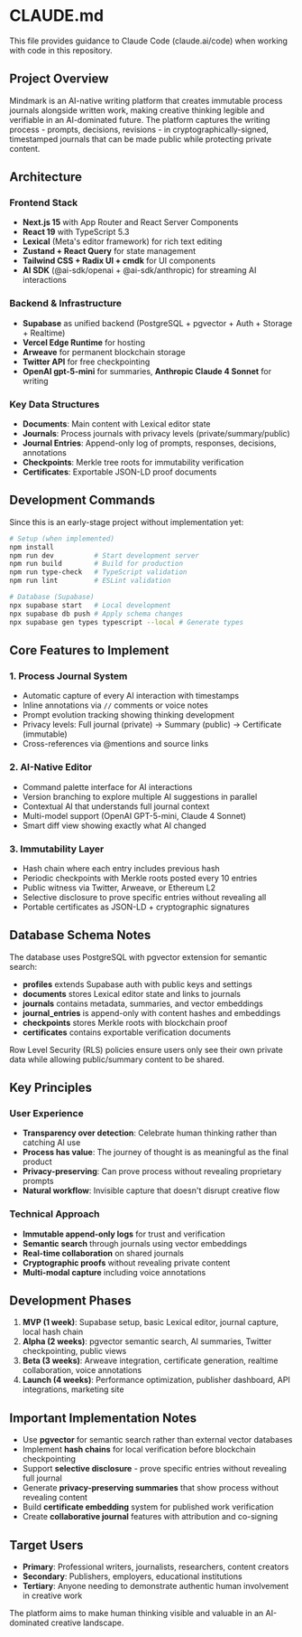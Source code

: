 # CLAUDE.md

This file provides guidance to Claude Code (claude.ai/code) when working with code in this repository.

## Project Overview

Mindmark is an AI-native writing platform that creates immutable process journals alongside written work, making creative thinking legible and verifiable in an AI-dominated future. The platform captures the writing process - prompts, decisions, revisions - in cryptographically-signed, timestamped journals that can be made public while protecting private content.

## Architecture

### Frontend Stack
- **Next.js 15** with App Router and React Server Components
- **React 19** with TypeScript 5.3
- **Lexical** (Meta's editor framework) for rich text editing
- **Zustand + React Query** for state management
- **Tailwind CSS + Radix UI + cmdk** for UI components
- **AI SDK** (@ai-sdk/openai + @ai-sdk/anthropic) for streaming AI interactions

### Backend & Infrastructure
- **Supabase** as unified backend (PostgreSQL + pgvector + Auth + Storage + Realtime)
- **Vercel Edge Runtime** for hosting
- **Arweave** for permanent blockchain storage
- **Twitter API** for free checkpointing
- **OpenAI gpt-5-mini** for summaries, **Anthropic Claude 4 Sonnet** for writing

### Key Data Structures
- **Documents**: Main content with Lexical editor state
- **Journals**: Process journals with privacy levels (private/summary/public)
- **Journal Entries**: Append-only log of prompts, responses, decisions, annotations
- **Checkpoints**: Merkle tree roots for immutability verification
- **Certificates**: Exportable JSON-LD proof documents

## Development Commands

Since this is an early-stage project without implementation yet:

```bash
# Setup (when implemented)
npm install
npm run dev          # Start development server
npm run build        # Build for production
npm run type-check   # TypeScript validation
npm run lint         # ESLint validation

# Database (Supabase)
npx supabase start   # Local development
npx supabase db push # Apply schema changes
npx supabase gen types typescript --local # Generate types
```

## Core Features to Implement

### 1. Process Journal System
- Automatic capture of every AI interaction with timestamps
- Inline annotations via `//` comments or voice notes
- Prompt evolution tracking showing thinking development
- Privacy levels: Full journal (private) → Summary (public) → Certificate (immutable)
- Cross-references via @mentions and source links

### 2. AI-Native Editor
- Command palette interface for AI interactions
- Version branching to explore multiple AI suggestions in parallel
- Contextual AI that understands full journal context
- Multi-model support (OpenAI GPT-5-mini, Claude 4 Sonnet)
- Smart diff view showing exactly what AI changed

### 3. Immutability Layer
- Hash chain where each entry includes previous hash
- Periodic checkpoints with Merkle roots posted every 10 entries
- Public witness via Twitter, Arweave, or Ethereum L2
- Selective disclosure to prove specific entries without revealing all
- Portable certificates as JSON-LD + cryptographic signatures

## Database Schema Notes

The database uses PostgreSQL with pgvector extension for semantic search:
- **profiles** extends Supabase auth with public keys and settings
- **documents** stores Lexical editor state and links to journals
- **journals** contains metadata, summaries, and vector embeddings
- **journal_entries** is append-only with content hashes and embeddings
- **checkpoints** stores Merkle roots with blockchain proof
- **certificates** contains exportable verification documents

Row Level Security (RLS) policies ensure users only see their own private data while allowing public/summary content to be shared.

## Key Principles

### User Experience
- **Transparency over detection**: Celebrate human thinking rather than catching AI use
- **Process has value**: The journey of thought is as meaningful as the final product
- **Privacy-preserving**: Can prove process without revealing proprietary prompts
- **Natural workflow**: Invisible capture that doesn't disrupt creative flow

### Technical Approach
- **Immutable append-only logs** for trust and verification
- **Semantic search** through journals using vector embeddings
- **Real-time collaboration** on shared journals
- **Cryptographic proofs** without revealing private content
- **Multi-modal capture** including voice annotations

## Development Phases

1. **MVP (1 week)**: Supabase setup, basic Lexical editor, journal capture, local hash chain
2. **Alpha (2 weeks)**: pgvector semantic search, AI summaries, Twitter checkpointing, public views
3. **Beta (3 weeks)**: Arweave integration, certificate generation, realtime collaboration, voice annotations
4. **Launch (4 weeks)**: Performance optimization, publisher dashboard, API integrations, marketing site

## Important Implementation Notes

- Use **pgvector** for semantic search rather than external vector databases
- Implement **hash chains** for local verification before blockchain checkpointing
- Support **selective disclosure** - prove specific entries without revealing full journal
- Generate **privacy-preserving summaries** that show process without revealing content
- Build **certificate embedding** system for published work verification
- Create **collaborative journal** features with attribution and co-signing

## Target Users

- **Primary**: Professional writers, journalists, researchers, content creators
- **Secondary**: Publishers, employers, educational institutions  
- **Tertiary**: Anyone needing to demonstrate authentic human involvement in creative work

The platform aims to make human thinking visible and valuable in an AI-dominated creative landscape.